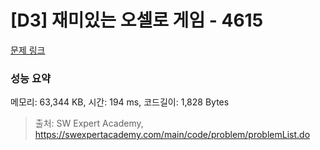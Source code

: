 # [D3] 재미있는 오셀로 게임 - 4615 

[문제 링크](https://swexpertacademy.com/main/code/problem/problemDetail.do?contestProbId=AWQmA4uK8ygDFAXj) 

### 성능 요약

메모리: 63,344 KB, 시간: 194 ms, 코드길이: 1,828 Bytes



> 출처: SW Expert Academy, https://swexpertacademy.com/main/code/problem/problemList.do
